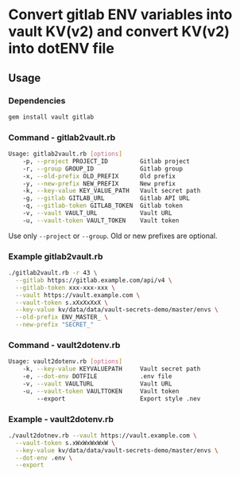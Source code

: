 # Convert gitlab ENV variables into vault KV(v2) and convert KV(v2) into dotENV file

## Usage

### Dependencies

```bash
gem install vault gitlab
```

### Command - gitlab2vault.rb

```bash
Usage: gitlab2vault.rb [options]
    -p, --project PROJECT_ID         Gitlab project
    -r, --group GROUP_ID             Gitlab group
    -x, --old-prefix OLD_PREFIX      Old prefix
    -y, --new-prefix NEW_PREFIX      New prefix
    -k, --key-value KEY_VALUE_PATH   Vault secret path
    -g, --gitlab GITLAB_URL          Gitlab API URL
    -q, --gitlab-token GITLAB_TOKEN  Gitlab token
    -v, --vault VAULT_URL            Vault URL
    -u, --vault-token VAULT_TOKEN    Vault token
```

Use only `--project` or `--group`. Old or new prefixes are optional.

### Example gitlab2vault.rb

```bash
./gitlab2vault.rb -r 43 \
  --gitlab https://gitlab.example.com/api/v4 \
  --gitlab-token xxx-xxx-xxx \
  --vault https://vault.example.com \
  --vault-token s.xXxXxXxX \
  --key-value kv/data/data/vault-secrets-demo/master/envs \
  --old-prefix ENV_MASTER_ \
  --new-prefix "SECRET_"
```

### Command - vault2dotenv.rb

```bash
Usage: vault2dotenv.rb [options]
    -k, --key-value KEYVALUEPATH     Vault secret path
    -e, --dot-env DOTFILE            .env file
    -v, --vault VAULTURL             Vault URL
    -u, --vault-token VAULTTOKEN     Vault token
        --export                     Export style .nev
```

### Example - vault2dotenv.rb

```bash
./vault2dotnev.rb --vault https://vault.example.com \
  --vault-token s.xWxWxWxWxW \
  --key-value kv/data/data/vault-secrets-demo/master/envs \
  --dot-env .env \
  --export
```
